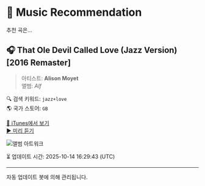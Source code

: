 
# 🎵 Music Recommendation

추천 곡은...

## 🎧 That Ole Devil Called Love (Jazz Version) [2016 Remaster]  
> 아티스트: **Alison Moyet**  
> 앨범: _Alf_  

🔍 검색 키워드: `jazz+love`  
🌎 국가 스토어: `GB`

[🔗 iTunes에서 보기](https://music.apple.com/gb/album/that-ole-devil-called-love-jazz-version-2016-remaster/1455990790?i=1455990871&uo=4)  
[▶️ 미리 듣기](https://audio-ssl.itunes.apple.com/itunes-assets/AudioPreview116/v4/01/2b/0a/012b0abe-b032-393a-30ee-3a0cc77b8829/mzaf_14431794264998245695.plus.aac.p.m4a)

![앨범 아트워크](https://is1-ssl.mzstatic.com/image/thumb/Music124/v4/a5/dd/94/a5dd9496-ea16-0051-d16e-7e2dad5d34fe/4050538230987.jpg/100x100bb.jpg)

⏳ 업데이트 시간: 2025-10-14 16:29:43 (UTC)

---
자동 업데이트 봇에 의해 관리됩니다.
